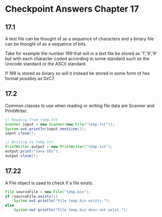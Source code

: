 # Checkpoint Answers Chapter 17 #
## 17.1 ##
A text file can be thought of as a sequence of characters and a binary file can be thought of as a sequence of bits. 

Take for example the number 199 that will in a text file be stored as '1','9','9' but with each character coded according to some standard such as the Unicode standard or the ASCII standard.  

If 199 is stored as binary so will it instead be stored in some form of hex format possibly as 0xC7.  

## 17.2 ##
Common classes to use when reading or writing file data are Scanner and PrintWriter.  
```Java  
// Reading from temp.txt  
Scanner input = new Scanner(new File("temp.txt"));  
System.out.println(input.nextLine());  
input.close();  
```  
```Java  
// Writing to temp.txt  
PrintWriter output = new PrintWriter("temp.txt");  
output.print("Java 101");  
output.close();  
```  

## 17.22 ##
A File object is used to check if a file exists.  
```Java  
File sourceFile = new File("temp.bin");  
if (sourceFile.exists())  
	System.out.println("File temp.bin exists.");  
else  
	System.out.println("File temp.bin does not exist.");  
```  
